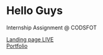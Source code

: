 <h1>Hello Guys</h1>
<p>Internship Assignment @ CODSFOT</p>
<a href="https://sai0029.github.io/Landingpage/">Landing page LIVE</a>
<br>
<a href="https://sai0029.github.io/portfolio/">Portfolio</a>
